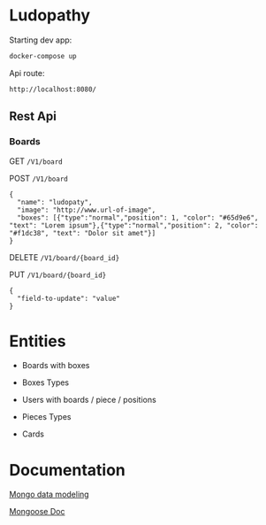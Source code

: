 # Ludopathy

Starting dev app:

```bash
docker-compose up
```

Api route:

```
http://localhost:8080/
```

## Rest Api

### Boards

GET 
     ```
/V1/board
     ```
     
POST 
     ```
/V1/board
     ```

```
{
  "name": "ludopaty",
  "image": "http://www.url-of-image",
  "boxes": [{"type":"normal","position": 1, "color": "#65d9e6", "text": "Lorem ipsum"},{"type":"normal","position": 2, "color": "#f1dc38", "text": "Dolor sit amet"}]
}
```

DELETE 
     ```
/V1/board/{board_id}
     ```
     
PUT 
     ```
/V1/board/{board_id}
     ```
     

```
{
  "field-to-update": "value"
}
```     


# Entities


- Boards with boxes
- Boxes Types
- Users with boards / piece / positions
- Pieces Types

- Cards

# Documentation

[Mongo data modeling](https://docs.mongodb.com/manual/core/data-modeling-introduction/)

[Mongoose Doc](https://mongoosejs.com/docs/queries.html)

